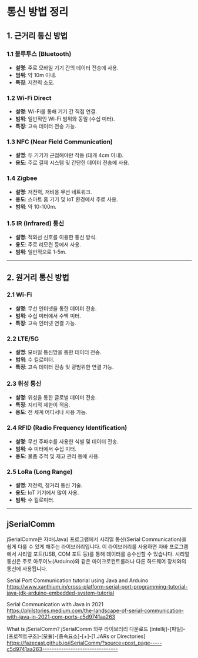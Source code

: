 # 통신 방법 정리

## 1. 근거리 통신 방법

### 1.1 블루투스 (Bluetooth)
- **설명**: 주로 모바일 기기 간의 데이터 전송에 사용.
- **범위**: 약 10m 이내.
- **특징**: 저전력 소모.

### 1.2 Wi-Fi Direct
- **설명**: Wi-Fi를 통해 기기 간 직접 연결.
- **범위**: 일반적인 Wi-Fi 범위와 동일 (수십 미터).
- **특징**: 고속 데이터 전송 가능.

### 1.3 NFC (Near Field Communication)
- **설명**: 두 기기가 근접해야만 작동 (대개 4cm 이내).
- **용도**: 주로 결제 시스템 및 간단한 데이터 전송에 사용.

### 1.4 Zigbee
- **설명**: 저전력, 저비용 무선 네트워크.
- **용도**: 스마트 홈 기기 및 IoT 환경에서 주로 사용.
- **범위**: 약 10-100m.

### 1.5 IR (Infrared) 통신
- **설명**: 적외선 신호를 이용한 통신 방식.
- **용도**: 주로 리모컨 등에서 사용.
- **범위**: 일반적으로 1-5m.

---

## 2. 원거리 통신 방법

### 2.1 Wi-Fi
- **설명**: 무선 인터넷을 통한 데이터 전송.
- **범위**: 수십 미터에서 수백 미터.
- **특징**: 고속 인터넷 연결 가능.

### 2.2 LTE/5G
- **설명**: 모바일 통신망을 통한 데이터 전송.
- **범위**: 수 킬로미터.
- **특징**: 고속 데이터 전송 및 광범위한 연결 가능.

### 2.3 위성 통신
- **설명**: 위성을 통한 글로벌 데이터 전송.
- **특징**: 지리적 제한이 적음.
- **용도**: 전 세계 어디서나 사용 가능.

### 2.4 RFID (Radio Frequency Identification)
- **설명**: 무선 주파수를 사용한 식별 및 데이터 전송.
- **범위**: 수 미터에서 수십 미터.
- **용도**: 물품 추적 및 재고 관리 등에 사용.

### 2.5 LoRa (Long Range)
- **설명**: 저전력, 장거리 통신 기술.
- **용도**: IoT 기기에서 많이 사용.
- **범위**: 수 킬로미터.


---

## jSerialComm

jSerialComm은 자바(Java) 프로그램에서 시리얼 통신(Serial Communication)을 쉽게 다룰 수 있게 해주는 라이브러리입니다. 이 라이브러리를 사용하면 자바 프로그램에서 시리얼 포트(USB, COM 포트 등)를 통해 데이터를 송수신할 수 있습니다. 시리얼 통신은 주로 아두이노(Arduino)와 같은 마이크로컨트롤러나 다른 하드웨어 장치와의 통신에 사용됩니다.

Serial Port Communication tutorial using Java and Arduino
https://www.xanthium.in/cross-platform-serial-port-programming-tutorial-java-jdk-arduino-embedded-system-tutorial

Serial Communication with Java in 2021 
https://philstories.medium.com/the-landscape-of-serial-communication-with-java-in-2021-com-ports-c5d9741aa263

What is jSerialComm?
jSerialComm 외부 라이브러리 다운로드
[intellij]-[파일]-[프로젝트구조]-[모듈]-[종속요소]-[+]-[1.JARs or Directories]
https://fazecast.github.io/jSerialComm/?source=post_page-----c5d9741aa263--------------------------------
